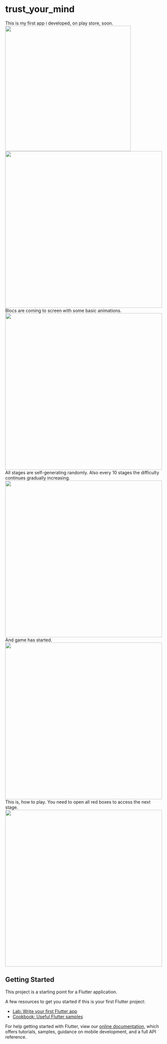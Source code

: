 # trust_your_mind



This is my first app i developed, on play store, soon.
<img src="assets/Images/bigpic.png" height ="400">
<img src="assets/Images/mainpage.png" width ="500">
 Blocs are coming to screen with some basic animations.  
<img src="assets/Images/blocs.png" width ="500">
 All stages are self-generating randomly. Also every 10 stages the difficulty continues gradually increasing.
<img src="assets/Images/tutorial1.png" width ="500">
 And game has started.
<img src="assets/Images/tutorial2.png" width ="500">
This is, how to play. You need to open all red boxes to access the next stage. 
<img src="assets/Images/tutorial3.png" width ="500">

## Getting Started

This project is a starting point for a Flutter application.

A few resources to get you started if this is your first Flutter project:

- [Lab: Write your first Flutter app](https://flutter.dev/docs/get-started/codelab)
- [Cookbook: Useful Flutter samples](https://flutter.dev/docs/cookbook)

For help getting started with Flutter, view our
[online documentation](https://flutter.dev/docs), which offers tutorials,
samples, guidance on mobile development, and a full API reference.
